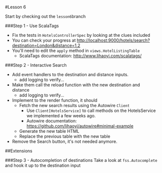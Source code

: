#Lesson 6

Start by checking out the `lesson6`branch

###Step 1 - Use ScalaTags
* Fix the tests in `HotelsControllerSpec` by looking at the clues included
* You can check your progress at [http://localhost:9000/hotels/search?destination=London&distance=1.2](http://localhost:9000/hotels/search?destination=London&distance=1.2)
* You'll need to edit the `apply` method in `views.HotelListingTable`
    * ScalaTags documentation: http://www.lihaoyi.com/scalatags/

###Step 2 - Interactive Search
* Add event handlers to the destination and distance inputs.
    * add logging to verify...
* Make them call the reload function with the new destination and distance
    * add logging to verify...
* Implement to the render function, it should
  * Fetch the new search results using the Autowire `Client`
    * Use `Client[HotelsService]` to call methods on the HotelsService we implemented a few weeks ago. 
    * Autowire documentation: https://github.com/lihaoyi/autowire#minimal-example
  * Generate the new table HTML
  * Replace the previous table with the new table
* Remove the Search button, it's not needed anymore.

##Extensions

###Step 3 - Autocompletion of destinations
Take a look at `fss.Autocomplete` and hook it up to the destination input
